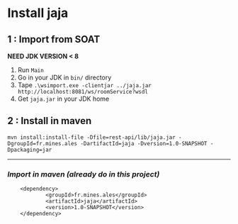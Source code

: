 # Install jaja

## 1 : Import from SOAT

**NEED JDK VERSION < 8**

1. Run `Main`
2. Go in your JDK in `bin/` directory
3. Tape `.\wsimport.exe -clientjar ../jaja.jar http://localhost:8081/ws/roomService?wsdl`
4. Get `jaja.jar` in your JDK home

## 2 : Install in maven
`mvn install:install-file -Dfile=rest-api/lib/jaja.jar -DgroupId=fr.mines.ales -DartifactId=jaja -Dversion=1.0-SNAPSHOT -Dpackaging=jar `

---

### *Import in maven (already do in this project)*

```
    <dependency>
            <groupId>fr.mines.ales</groupId>
            <artifactId>jaja</artifactId>
            <version>1.0-SNAPSHOT</version>
    </dependency>
```